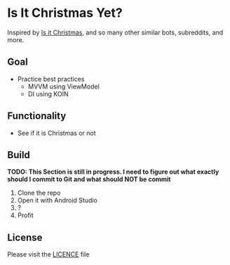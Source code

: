 Is It Christmas Yet?
================================

Inspired by [Is it Christmas](https://isitchristmas.com/), and so many other similar bots,
subreddits, and more.

Goal
---------------------------
- Practice best practices
    - MVVM using ViewModel
    - DI using KOIN

Functionality
---------------------------
- See if it is Christmas or not

Build
---------------------------

**TODO: This Section is still in progress. I need to figure out what exactly should I commit to Git
and what should NOT be commit** 

1. Clone the repo
2. Open it with Android Studio
3. ?
4. Profit

License
---------------------------
Please visit the [LICENCE](LICENSE.md) file